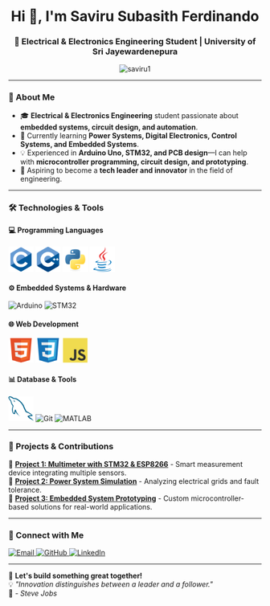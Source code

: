 <h1 align="center">Hi 👋, I'm Saviru Subasith Ferdinando</h1>
<h3 align="center">🚀 Electrical & Electronics Engineering Student | University of Sri Jayewardenepura</h3>

<p align="center">
  <img src="https://komarev.com/ghpvc/?username=saviru1&label=Profile%20views&color=0e75b6&style=flat" alt="saviru1" />
</p>

---

### 🌟 About Me
- 🎓 **Electrical & Electronics Engineering** student passionate about **embedded systems, circuit design, and automation**.
- 🌱 Currently learning **Power Systems, Digital Electronics, Control Systems, and Embedded Systems**.
- 💡 Experienced in **Arduino Uno, STM32, and PCB design**—I can help with **microcontroller programming, circuit design, and prototyping**.
- 🎯 Aspiring to become a **tech leader and innovator** in the field of engineering.

---

### 🛠️ Technologies & Tools

#### **💻 Programming Languages**
<p align="left">
  <img src="https://raw.githubusercontent.com/devicons/devicon/master/icons/c/c-original.svg" alt="C" width="50" height="50"/>
  <img src="https://raw.githubusercontent.com/devicons/devicon/master/icons/cplusplus/cplusplus-original.svg" alt="C++" width="50" height="50"/>
  <img src="https://raw.githubusercontent.com/devicons/devicon/master/icons/python/python-original.svg" alt="Python" width="50" height="50"/>
  <img src="https://raw.githubusercontent.com/devicons/devicon/master/icons/java/java-original.svg" alt="Java" width="50" height="50"/>
</p>

#### **⚙️ Embedded Systems & Hardware**
<p align="left">
  <img src="https://cdn.worldvectorlogo.com/logos/arduino-1.svg" alt="Arduino" width="50" height="50"/>
  <img src="https://upload.wikimedia.org/wikipedia/commons/thumb/8/87/STMicroelectronics_logo.svg/1024px-STMicroelectronics_logo.svg.png" alt="STM32" width="100" height="40"/>
</p>

#### **🌐 Web Development**
<p align="left">
  <img src="https://raw.githubusercontent.com/devicons/devicon/master/icons/html5/html5-original.svg" alt="HTML5" width="50" height="50"/>
  <img src="https://raw.githubusercontent.com/devicons/devicon/master/icons/css3/css3-original.svg" alt="CSS3" width="50" height="50"/>
  <img src="https://raw.githubusercontent.com/devicons/devicon/master/icons/javascript/javascript-original.svg" alt="JavaScript" width="50" height="50"/>
</p>

#### **📊 Database & Tools**
<p align="left">
  <img src="https://raw.githubusercontent.com/devicons/devicon/master/icons/mysql/mysql-original.svg" alt="MySQL" width="50" height="50"/>
  <img src="https://www.vectorlogo.zone/logos/git-scm/git-scm-icon.svg" alt="Git" width="50" height="50"/>
  <img src="https://upload.wikimedia.org/wikipedia/commons/2/21/Matlab_Logo.png" alt="MATLAB" width="50" height="50"/>
</p>

---

### 📂 Projects & Contributions

🔹 **[Project 1: Multimeter with STM32 & ESP8266](#)** - Smart measurement device integrating multiple sensors.  
🔹 **[Project 2: Power System Simulation](#)** - Analyzing electrical grids and fault tolerance.  
🔹 **[Project 3: Embedded System Prototyping](#)** - Custom microcontroller-based solutions for real-world applications.  

---

### 🔗 Connect with Me
<p align="left">
  <a href="mailto:ssferdinando2002@gmail.com">
    <img src="https://upload.wikimedia.org/wikipedia/commons/8/8c/Gmail_Logo.svg" alt="Email" width="50" height="40"/>
  </a>
  <a href="https://github.com/saviru1">
    <img src="https://upload.wikimedia.org/wikipedia/commons/9/91/Octicons-mark-github.svg" alt="GitHub" width="50" height="50"/>
  </a>
  <a href="https://www.linkedin.com/in/saviru-ferdinando-subasith2002/">
    <img src="https://upload.wikimedia.org/wikipedia/commons/c/ca/LinkedIn_logo_initials.png" alt="LinkedIn" width="50" height="50"/>
  </a>
</p>

---

🚀 **Let's build something great together!**  
💡 *"Innovation distinguishes between a leader and a follower."*  
🎯 *- Steve Jobs*
